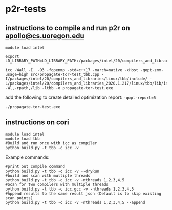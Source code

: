 # p2r-tests

## instructions to compile and run p2r on apollo@cs.uoregon.edu

```
module load intel

export LD_LIBRARY_PATH=LD_LIBRARY_PATH:/packages/intel/20/compilers_and_libraries_2020.1.217/linux/tbb/lib/intel64_lin/gcc4.8/

icc -Wall -I. -O3 -fopenmp -std=c++17 -march=native -xHost -qopt-zmm-usage=high src/propagate-tor-test_tbb.cpp -I/packages/intel/20/compilers_and_libraries/linux/tbb/include/ -L/packages/intel/20/compilers_and_libraries_2020.1.217/linux/tbb/lib/intel64_lin/gcc4.8/ -Wl,-rpath,/lib -ltbb -o propagate-tor-test.exe
```

add the following to create detailed optimization report: `-qopt-report=5`

```./propagate-tor-test.exe```


## instructions on cori
```
module load intel
module load tbb
#Build and run once with icc as compiler
python build.py -t tbb -c icc -v
```
Example commands:
```
#print out compile command
python build.py -t tbb -c icc -v --dryRun
#build and scan with multiple threads
python build.py -t tbb -c icc -v -nthreads 1,2,3,4,5
#Scan for two compilers with multiple threads
python build.py -t tbb -c icc,gcc -v -nthreads 1,2,3,4,5
#Append results to the same result json (Default is to skip existing scan points)
python build.py -t tbb -c icc -v -nthreads 1,2,3,4,5 --append
```

